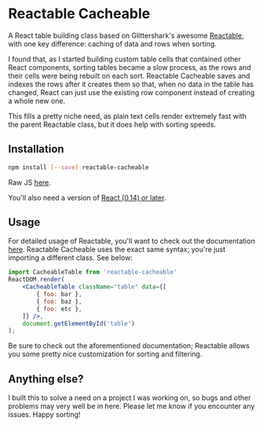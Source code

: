 # Reactable Cacheable

<!-- [![Build Status](https://travis-ci.org/stbly/reactable-cacheable.svg?branch=master)](https://travis-ci.org/stbly/reactable-cacheable) -->

A React table building class based on Glittershark's awesome [Reactable](https://github.com/glittershark/reactable), with one key difference: caching of data and rows when sorting. 

I found that, as I started building custom table cells that contained other React components, sorting tables became a slow process, as the rows and their cells were being rebuilt on each sort. Reactable Cacheable saves and indexes the rows after it creates them so that, when no data in the table has changed, React can just use the existing row component instead of creating a whole new one.

This fills a pretty niche need, as plain text cells render extremely fast with the parent Reactable class, but it does help with sorting speeds. 

## Installation

```sh
npm install [--save] reactable-cacheable
```

Raw JS [here](https://github.com/stbly1/reactable-cacheable/raw/master/build/).

You'll also need a version of [React (0.14) or later](http://facebook.github.io/react/downloads.html).

## Usage

For detailed usage of Reactable, you'll want to check out the documentation [here](https://github.com/glittershark/reactable#usage). Reactable Cacheable uses the exact same syntax; you're just importing a different class. See below:

```jsx
import CacheableTable from 'reactable-cacheable'
ReactDOM.render(
    <CacheableTable className="table" data={[
        { foo: bar },
        { foo: baz },
        { foo: etc },
    ]} />,
    document.getElementById('table')
);
```

Be sure to check out the aforementioned documentation; Reactable allows you some pretty nice customization for sorting and filtering. 

## Anything else?

I built this to solve a need on a project I was working on, so bugs and other problems may very well be in here. Please let me know if you encounter any issues. Happy sorting!